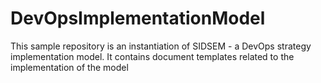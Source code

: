 # DevOpsImplementationModel
This sample repository is an instantiation of SIDSEM - a DevOps strategy implementation model. It contains document templates related to the implementation of the model
